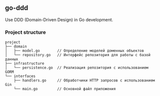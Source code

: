 ## go-ddd

Use DDD (Domain-Driven Design) in Go development.


### Project structure
```shell
project
├── domain
│   ├── model.go        // Определение моделей доменных объектов
│   └── repository.go   // Интерфейс репозитория для работы с базой данных
├── infrastructure
│   └── persistence.go  // Реализация репозитория с использованием GORM
└── interfaces
    ├── handlers.go     // Обработчики HTTP запросов с использованием Gin
    └── main.go         // Основной файл приложения

```